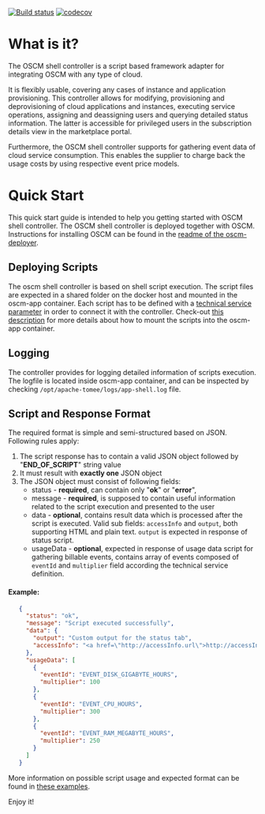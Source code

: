 [![Build status](https://travis-ci.org/servicecatalog/oscm-app-shell.svg?branch=master)](https://travis-ci.org/servicecatalog/oscm-app-shell)
[![codecov](https://codecov.io/gh/servicecatalog/oscm-app-shell/branch/master/graph/badge.svg)](https://codecov.io/gh/servicecatalog/oscm-app-shell)

# What is it?
The OSCM shell controller is a script based framework adapter for integrating OSCM with any type of cloud. 

It is flexibly usable, covering any cases of instance and application provisioning. This controller allows for modifying, provisioning and deprovisioning of cloud applications and instances, executing service operations, assigning and deassigning users and querying detailed status information. The latter is accessible for privileged users in the subscription details view in the marketplace portal. 

Furthermore, the OSCM shell controller supports for gathering event data of cloud service consumption. This enables the supplier to charge back the usage costs by using respective event price models.

# Quick Start
This quick start guide is intended to help you getting started with OSCM shell controller. The OSCM shell controller is deployed together with OSCM. Instructions for installing OSCM can be found in the [readme of the oscm-deployer](https://hub.docker.com/r/servicecatalog/oscm-deployer).

## Deploying Scripts 
The oscm shell controller is based on shell script execution. The script files are expected in a shared folder on the docker host and mounted in the oscm-app container. Each script has to be defined with a [technical service parameter](https://github.com/servicecatalog/oscm-app-shell/blob/master/src/main/resources/TechnicalService.xml) in order to connect it with the controller. 
Check-out [this description](https://github.com/servicecatalog/oscm-dockerbuild#import-local-shell-scripts-for-oscm-app-shell-component) for more details about how to mount the scripts into the oscm-app container.

## Logging
The controller provides for logging detailed information of scripts execution. The logfile is located inside oscm-app container, and can be inspected by checking `/opt/apache-tomee/logs/app-shell.log` file.

## Script and Response Format
The required format is simple and semi-structured based on JSON. Following rules apply:

1. The script response has to contain a valid JSON object followed by "**END_OF_SCRIPT**" string value
2. It must result with **exactly one** JSON object
3. The JSON object must consist of following fields:
   * status - **required**, can contain only "**ok**" or "**error**",
   * message - **required**, is supposed to contain useful information related to the script execution and presented to the user
   * data - **optional**, contains result data which is processed after the script is executed. Valid sub fields: ```accessInfo``` and ```output```, both supporting HTML and plain text. ```output``` is expected in response of status script. 
   * usageData - **optional**, expected in response of usage data script for gathering billable events, contains array of events composed of ```eventId``` and ```multiplier``` field according the technical service definition.
   
#### Example: ####
```json   
   {
     "status": "ok",
     "message": "Script executed successfully",
     "data": {
       "output": "Custom output for the status tab",
       "accessInfo": "<a href=\"http://accessInfo.url\">http://accessInfo.url </a>"
     },
     "usageData": [
       {
         "eventId": "EVENT_DISK_GIGABYTE_HOURS",
         "multiplier": 100
       },
       {
         "eventId": "EVENT_CPU_HOURS",
         "multiplier": 300
       },
       {
         "eventId": "EVENT_RAM_MEGABYTE_HOURS",
         "multiplier": 250
       }
     ]
   }
```

More information on possible script usage and expected format can be found in [these examples](https://github.com/servicecatalog/oscm-app-shell/tree/master/src/main/resources/sample_scripts).

Enjoy it!

